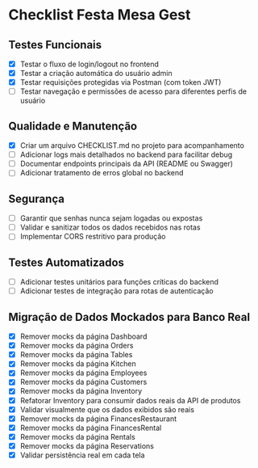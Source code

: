 # Checklist Festa Mesa Gest

## Testes Funcionais
- [x] Testar o fluxo de login/logout no frontend
- [x] Testar a criação automática do usuário admin
- [x] Testar requisições protegidas via Postman (com token JWT)
- [ ] Testar navegação e permissões de acesso para diferentes perfis de usuário

## Qualidade e Manutenção
- [x] Criar um arquivo CHECKLIST.md no projeto para acompanhamento
- [ ] Adicionar logs mais detalhados no backend para facilitar debug
- [ ] Documentar endpoints principais da API (README ou Swagger)
- [ ] Adicionar tratamento de erros global no backend

## Segurança
- [ ] Garantir que senhas nunca sejam logadas ou expostas
- [ ] Validar e sanitizar todos os dados recebidos nas rotas
- [ ] Implementar CORS restritivo para produção

## Testes Automatizados
- [ ] Adicionar testes unitários para funções críticas do backend
- [ ] Adicionar testes de integração para rotas de autenticação

## Migração de Dados Mockados para Banco Real
- [x] Remover mocks da página Dashboard
- [x] Remover mocks da página Orders
- [x] Remover mocks da página Tables
- [x] Remover mocks da página Kitchen
- [x] Remover mocks da página Employees
- [x] Remover mocks da página Customers
- [x] Remover mocks da página Inventory
- [x] Refatorar Inventory para consumir dados reais da API de produtos
- [x] Validar visualmente que os dados exibidos são reais
- [x] Remover mocks da página FinancesRestaurant
- [x] Remover mocks da página FinancesRental
- [x] Remover mocks da página Rentals
- [x] Remover mocks da página Reservations
- [x] Validar persistência real em cada tela
